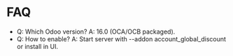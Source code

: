 # FAQ

- Q: Which Odoo version? A: 16.0 (OCA/OCB packaged).
- Q: How to enable? A: Start server with --addon account_global_discount or install in UI.
